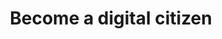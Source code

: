 ---
title: Become a digital citizen
ingress: Create your personal digital identity and use digital services from the public sector.

banner:
    image:
        src: /illustrations/illustration-03.png
        alt: Illustration of a seated character with a phone in his hand
---
